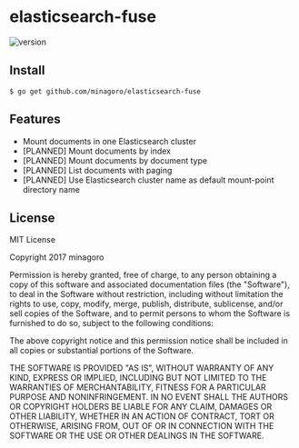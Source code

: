 # elasticsearch-fuse

![version](https://img.shields.io/badge/version-0.1.0-brightgreen.svg)

## Install

```
$ go get github.com/minagoro/elasticsearch-fuse
```

## Features

- Mount documents in one Elasticsearch cluster
- [PLANNED] Mount documents by index
- [PLANNED] Mount documents by document type
- [PLANNED] List documents with paging
- [PLANNED] Use Elasticsearch cluster name as default mount-point directory name

## License

MIT License

Copyright 2017 minagoro

Permission is hereby granted, free of charge, to any person obtaining a copy of this software and associated documentation files (the "Software"), to deal in the Software without restriction, including without limitation the rights to use, copy, modify, merge, publish, distribute, sublicense, and/or sell copies of the Software, and to permit persons to whom the Software is furnished to do so, subject to the following conditions:

The above copyright notice and this permission notice shall be included in all copies or substantial portions of the Software.

THE SOFTWARE IS PROVIDED "AS IS", WITHOUT WARRANTY OF ANY KIND, EXPRESS OR IMPLIED, INCLUDING BUT NOT LIMITED TO THE WARRANTIES OF MERCHANTABILITY, FITNESS FOR A PARTICULAR PURPOSE AND NONINFRINGEMENT. IN NO EVENT SHALL THE AUTHORS OR COPYRIGHT HOLDERS BE LIABLE FOR ANY CLAIM, DAMAGES OR OTHER LIABILITY, WHETHER IN AN ACTION OF CONTRACT, TORT OR OTHERWISE, ARISING FROM, OUT OF OR IN CONNECTION WITH THE SOFTWARE OR THE USE OR OTHER DEALINGS IN THE SOFTWARE.
